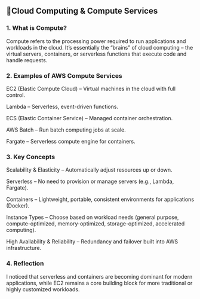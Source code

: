 ## 📌Cloud Computing & Compute Services

### 1. What is Compute?

Compute refers to the processing power required to run applications and workloads in the cloud.
It’s essentially the “brains” of cloud computing – the virtual servers, containers, or serverless functions that execute code and handle requests.

### 2. Examples of AWS Compute Services

EC2 (Elastic Compute Cloud) – Virtual machines in the cloud with full control.

Lambda – Serverless, event-driven functions.

ECS (Elastic Container Service) – Managed container orchestration.

AWS Batch – Run batch computing jobs at scale.

Fargate – Serverless compute engine for containers.


### 3. Key Concepts

Scalability & Elasticity – Automatically adjust resources up or down.

Serverless – No need to provision or manage servers (e.g., Lambda, Fargate).

Containers – Lightweight, portable, consistent environments for applications (Docker).

Instance Types – Choose based on workload needs (general purpose, compute-optimized, memory-optimized, storage-optimized, accelerated computing).

High Availability & Reliability – Redundancy and failover built into AWS infrastructure.

### 4. Reflection

I noticed that serverless and containers are becoming dominant for modern applications, while EC2 remains a core building block for more traditional or highly customized workloads.